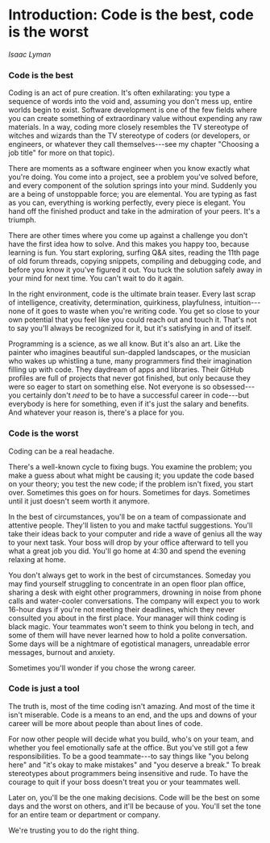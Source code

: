 # Introduction: Code is the best, code is the worst

_Isaac Lyman_

### Code is the best

Coding is an act of pure creation. It's often exhilarating: you type a sequence of words into the void and, assuming you don't mess up, entire worlds begin to exist. Software development is one of the few fields where you can create something of extraordinary value without expending any raw materials. In a way, coding more closely resembles the TV stereotype of witches and wizards than the TV stereotype of coders (or developers, or engineers, or whatever they call themselves---see my chapter "Choosing a job title" for more on that topic).

There are moments as a software engineer when you know exactly what you're doing. You come into a project, see a problem you've solved before, and every component of the solution springs into your mind. Suddenly you are a being of unstoppable force; you are elemental. You are typing as fast as you can, everything is working perfectly, every piece is elegant. You hand off the finished product and take in the admiration of your peers. It's a triumph.

There are other times where you come up against a challenge you don't have the first idea how to solve. And this makes you happy too, because learning is fun. You start exploring, surfing Q&A sites, reading the 11th page of old forum threads, copying snippets, compiling and debugging code, and before you know it you've figured it out. You tuck the solution safely away in your mind for next time. You can't wait to do it again.

In the right environment, code is the ultimate brain teaser. Every last scrap of intelligence, creativity, determination, quirkiness, playfulness, intuition---none of it goes to waste when you're writing code. You get so close to your own potential that you feel like you could reach out and touch it. That's not to say you'll always be recognized for it, but it's satisfying in and of itself.

Programming is a science, as we all know. But it's also an art. Like the painter who imagines beautiful sun-dappled landscapes, or the musician who wakes up whistling a tune, many programmers find their imagination filling up with code. They daydream of apps and libraries. Their GitHub profiles are full of projects that never got finished, but only because they were so eager to start on something else. Not everyone is so obsessed---you certainly don't _need_ to be to have a successful career in code---but everybody is here for something, even if it's just the salary and benefits. And whatever your reason is, there's a place for you.

### Code is the worst

Coding can be a real headache.

There's a well-known cycle to fixing bugs. You examine the problem; you make a guess about what might be causing it; you update the code based on your theory; you test the new code; if the problem isn't fixed, you start over. Sometimes this goes on for hours. Sometimes for days. Sometimes until it just doesn't seem worth it anymore.

In the best of circumstances, you'll be on a team of compassionate and attentive people. They'll listen to you and make tactful suggestions. You'll take their ideas back to your computer and ride a wave of genius all the way to your next task. Your boss will drop by your office afterward to tell you what a great job you did. You'll go home at 4:30 and spend the evening relaxing at home.

You don't always get to work in the best of circumstances. Someday you may find yourself struggling to concentrate in an open floor plan office, sharing a desk with eight other programmers, drowning in noise from phone calls and water-cooler conversations. The company will expect you to work 16-hour days if you're not meeting their deadlines, which they never consulted you about in the first place. Your manager will think coding is black magic. Your teammates won't seem to think you belong in tech, and some of them will have never learned how to hold a polite conversation. Some days will be a nightmare of egotistical managers, unreadable error messages, burnout and anxiety.

Sometimes you'll wonder if you chose the wrong career.

### Code is just a tool

The truth is, most of the time coding isn't amazing. And most of the time it isn't miserable. Code is a means to an end, and the ups and downs of your career will be more about people than about lines of code.

For now other people will decide what you build, who's on your team, and whether you feel emotionally safe at the office. But you've still got a few responsibilities. To be a good teammate---to say things like "you belong here" and "it's okay to make mistakes" and "you deserve a break." To break stereotypes about programmers being insensitive and rude. To have the courage to quit if your boss doesn't treat you or your teammates well.

Later on, you'll be the one making decisions. Code will be the best on some days and the worst on others, and it'll be because of you. You'll set the tone for an entire team or department or company.

We're trusting you to do the right thing.

